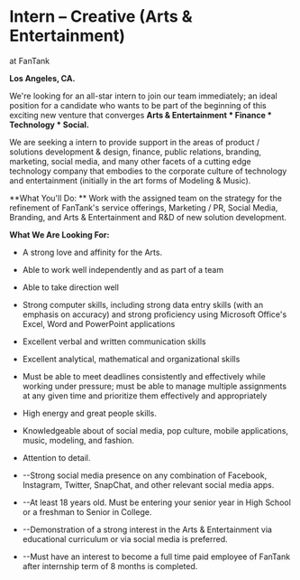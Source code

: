 # Intern – Creative (Arts &amp; Entertainment)
 at FanTank

**Los Angeles, CA.**

We&#39;re looking for an all-star intern to join our team immediately; an ideal position for a candidate who wants to be part of the beginning of this exciting new venture that converges **Arts &amp; Entertainment \* Finance \* Technology \* Social.**

We are seeking a intern to provide support in the areas of product / solutions development &amp; design, finance, public relations, branding, marketing, social media, and many other facets of a cutting edge technology company that embodies to the corporate culture of technology and entertainment (initially in the art forms of Modeling &amp; Music).

**What You&#39;ll Do:  **
Work with the assigned team on the strategy for the refinement of FanTank&#39;s service offerings, Marketing / PR, Social Media, Branding, and Arts &amp; Entertainment and R&amp;D of new solution development.


**What We Are Looking For:**

- A strong love and affinity for the Arts.

- Able to work well independently and as part of a team

- Able to take direction well

- Strong computer skills, including strong data entry skills (with an emphasis on accuracy) and strong proficiency using Microsoft Office&#39;s Excel, Word and PowerPoint applications

- Excellent verbal and written communication skills

- Excellent analytical, mathematical and organizational skills

- Must be able to meet deadlines consistently and effectively while working under pressure; must be able to manage multiple assignments at any given time and prioritize them effectively and appropriately

- High energy and great people skills.

- Knowledgeable about of social media, pop culture, mobile applications, music, modeling, and fashion.

- Attention to detail.

- --Strong social media presence on any combination of Facebook, Instagram, Twitter, SnapChat, and other relevant social media apps.

- --At least 18 years old. Must be entering your senior year in High School or a freshman to Senior in College.

- --Demonstration of a strong interest in the Arts &amp; Entertainment via educational curriculum or via social media is preferred.

- --Must have an interest to become a full time paid employee of FanTank after internship term of 8 months is completed.

